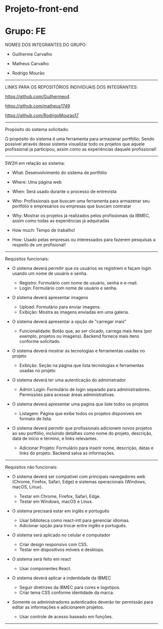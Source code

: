 # Projeto-front-end
# Grupo: FE
NOMES DOS INTEGRANTES DO GRUPO:

- Guilherme Carvalho

- Matheus Carvalho

- Rodrigo Mourão
------------------------------------------------------------------------------------------------------------------------------------------
LINKS PARA OS REPOSITÓRIOS INDIVIDUAIS DOS INTEGRANTES:

https://github.com/Guilhermeo4

https://github.com/matheus1749

https://github.com/RodrigoMourao17

------------------------------------------------------------------------------------------------------------------------------------------
Propósito do sistema solicitado:

O propósito do sistema é uma ferramenta para armazenar portfólio; Sendo possível através desse sistema visualizar todo os projetos que aquele profissional ja participou, assim como as experiências daquele profissional!

------------------------------------------------------------------------------------------------------------------------------------------
5W2H em relação ao sistema:

- What: Desenvolvimento do sistema de portfólio

- Where: Uma página web

- When: Será usado durante o processo de entrevista

- Who: Profissionais que buscam uma ferramenta para armazenar seu portfólio e empresários ou empresas que buscam contratar

- Why: Mostrar os projetos já realizados pelos profissionais da IBMEC, assim como todas as experiências já adquiradas

- How much: Tempo de trabalho!

- How: Usado pelas empresas ou interessados para fazerem pesquisas a respeito de um profisional!
------------------------------------------------------------------------------------------------------------------------------------------
Requisitos funcionais:

- O sistema deverá permitir que os usuários se registrem e façam login usando um nome de usuário e senha.
   - Registro: Formulário com nome de usuário, senha e e-mail. 
   - Login: Formulário com nome de usuário e senha. 
    
- O sistema deverá apresentar imagens
   - Upload: Formulário para enviar imagens.
   - Exibição: Mostra as imagens enviadas em uma galeria.
     
- O sistema deverá apresentar a opção de "carregar mais"
  - Funcionalidade: Botão que, ao ser clicado, carrega mais itens (por exemplo, projetos ou imagens). Backend fornece mais itens conforme solicitado.
  
- O sistema deverá mostrar as tecnologias e ferramentas usadas no projeto
  -  Exibição: Seção na página que lista tecnologias e ferramentas usadas no projeto
    
- O sistema deverá ter uma autenticação do administrador
  - Admin Login: Formulário de login separado para administradores. Permissões para acessar áreas administrativas.
    
- O sistema deverá apresentar uma pagina que liste todos os projetos
   - Listagem: Página que exibe todos os projetos disponíveis em formato de lista.
     
- O sistema deverá permitir que profissionais adicionem novos projetos ao seu portfólio, incluindo detalhes como nome do projeto, descrição, data de início e término, e links relevantes.
  
   - Adicionar Projeto: Formulário para inserir nome, descrição, datas e links do projeto. Backend salva as informações.

------------------------------------------------------------------------------------------------------------------------------------------
Requisitos não funcionais:
- O sistema deverá ser compatível com principais navegadores web (Chrome, Firefox, Safari, Edge) e sistemas operacionais (Windows, macOS, Linux).
  - Testar em Chrome, Firefox, Safari, Edge.
  - Testar em Windows, macOS e Linux.

- O sistema precisará estar em inglês e português
  - Usar biblioteca como react-intl para gerenciar idiomas.
  - Adicionar opção para trocar entre inglês e português.
  
- O sistema será aplicado no celular e computador
  - Criar design responsivo com CSS.
  - Testar em dispositivos móveis e desktops.
  
- O sistema será feito em react
  - Usar componentes React.
  
- O sistema deverá aplicar a indentidade da IBMEC
  - Seguir diretrizes da IBMEC para cores e logotipos.
  - Criar tema CSS conforme identidade da marca.

- Somente os administradores autenticados deverão ter permissão para  editar as informações e adicionarem projetos.
  - Usar controle de acesso baseado em funções.
------------------------------------------------------------------------------------------------------------------------------------------
